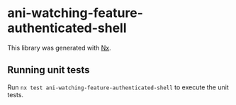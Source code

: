 # ani-watching-feature-authenticated-shell

This library was generated with [Nx](https://nx.dev).

## Running unit tests

Run `nx test ani-watching-feature-authenticated-shell` to execute the unit tests.

